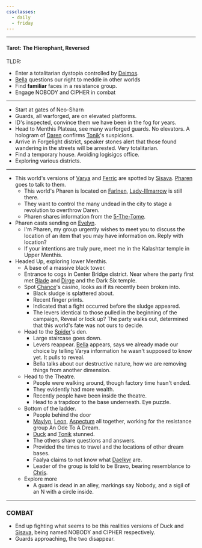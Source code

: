 ```yaml
---
cssclasses:
  - daily
  - friday
---
```

***
#### Tarot: The Hierophant, Reversed

TLDR:
- Enter a totalitarian dystopia controlled by [Deimos](../../../-Sacrosanct/Characters/Daren.md).
- [Bella](../../Characters/Bella.md) questions our right to meddle in other worlds
- Find **familiar** faces in a resistance group.
- Engage NOBODY and CIPHER in combat
***
- Start at gates of Neo-Sharn
- Guards, all warforged, are on elevated platforms.
- ID's inspected, convince them we have been in the fog for years.
- Head to Menthis Plateau, see many warforged guards. No elevators. A hologram of [Daren](../../../-Sacrosanct/Characters/Daren.md) confirms [Tonik](../../Characters/Tonik.md)'s suspicions.
- Arrive in Forgelight district, speaker stones alert that those found wandering in the streets will be arrested. Very totalitarian.
- Find a temporary house. Avoiding logisigcs office.
- Exploring various districts.

***
- This world's versions of [Varya](../../Characters/-Pharen-Family/Varya.md) and [Ferric](../../Characters/-Pharen-Family/Ferric.md) are spotted by [Sisava](../../Characters/-Player/Sisava.md). [Pharen](../../Characters/-Player/Pharen.md) goes to talk to them.
	- This world's Pharen is located on [Farlnen](../../Locations/Farlnen.md), [Lady-Illmarrow](../../Characters/-Pharen-Family/Lady-Illmarrow.md) is still there.
	- They want to control the many undead in the city to stage a revolution to overthrow Daren.
	- Pharen shares information from the [5-The-Tome](../../Elements-of-the-Prophecy/5-The-Tome.md).
- Pharen casts sending on [Evelyn](../../../-Sacrosanct/Characters/Evelyn.md).
	- I'm Pharen, my group urgently wishes to meet you to discuss the location of an item that you may have information on. Reply with location?
	- If your intentions are truly pure, meet me in the Kalashtar temple in Upper Menthis.
- Headed Up, exploring lower Menthis.
	- A base of a massive black tower.
	- Entrance to cogs in Center Bridge district. Near where the party first met [Blade](../../Characters/Blade.md) and [Dirge](../../Characters/Dirge.md) and the Dark Six temple.
	- Spot [Chance](../../Characters/Chance.md)'s casino, looks as if its recently been broken into.
		- Black sludge is splattered about.
		- Recent finger prints.
		- Indicated that a fight occurred before the sludge appeared.
		- The levers identical to those pulled in the beginning of the campaign, Reveal or lock up? The party walks out, determined that this world's fate was not ours to decide.
	- Head to the [Spider](../../Characters/The-Spider.md)'s den.
		- Large staircase goes down.
		- Levers reappear. [Bella](../../Characters/Bella.md) appears, says we already made our choice by telling Varya information he wasn't supposed to know yet. It pulls to reveal.
		- Bella talks about our destructive nature, how we are removing things from another dimension.
	- Head to the Theatre.
		- People were walking around, though factory time hasn't ended.
		- They evidently had more wealth.
		- Recently people have been inside the theatre.
		- Head to a trapdoor to the base underneath. Eye puzzle.
	- Bottom of the ladder.
		- People behind the door
		- [Maylyn](../../Characters/Maylyn.md), [Leon](../../Characters/Leon.md), [Aspectum](../../Characters/Aspectum.md) all together, working for the resistance group An Ode To A Dream.
		- [Duck](../../Characters/-Player/Duck.md) and [Tonik](../../Characters/Tonik.md) stunned.
		- The others share questions and answers.
		- Provided the times to travel and the locations of other dream bases.
		- Faalya claims to not know what [Daelkyr](../../Groups/Daelkyr.md) are.
		- Leader of the group is told to be Bravo, bearing resemblance to [Chris](../../../-Sacrosanct/Characters/Chris.md).
	- Explore more
		- A guard is dead in an alley, markings say Nobody, and a sigil of an N with a circle inside.
***
### COMBAT
* End up fighting what seems to be this realities versions of Duck and [Sisava](../../Characters/-Player/Sisava.md), being named NOBODY and CIPHER respectively.
* Guards approaching, the two disappear.
